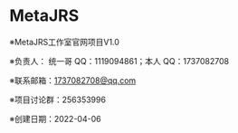 # MetaJRS
※MetaJRS工作室官网项目V1.0

※负责人：
统一哥 QQ：1119094861；本人 QQ：1737082708

※联系邮箱：1737082708@qq.com

※项目讨论群：256353996

※创建日期：2022-04-06
